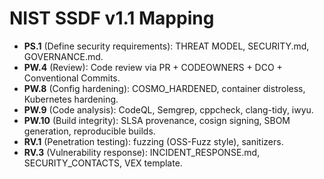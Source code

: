 
# NIST SSDF v1.1 Mapping
- **PS.1** (Define security requirements): THREAT MODEL, SECURITY.md, GOVERNANCE.md.
- **PW.4** (Review): Code review via PR + CODEOWNERS + DCO + Conventional Commits.
- **PW.8** (Config hardening): COSMO_HARDENED, container distroless, Kubernetes hardening.
- **PW.9** (Code analysis): CodeQL, Semgrep, cppcheck, clang-tidy, iwyu.
- **PW.10** (Build integrity): SLSA provenance, cosign signing, SBOM generation, reproducible builds.
- **RV.1** (Penetration testing): fuzzing (OSS-Fuzz style), sanitizers.
- **RV.3** (Vulnerability response): INCIDENT_RESPONSE.md, SECURITY_CONTACTS, VEX template.
